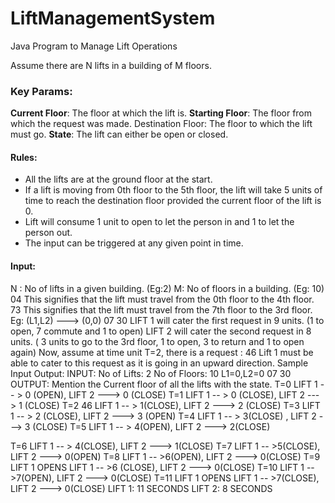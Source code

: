 # LiftManagementSystem
Java Program to Manage Lift Operations

Assume there are N lifts in a building of M floors.

### Key Params:
<b>Current Floor</b>​: The floor at which the lift is.
<b>Starting Floor</b>​: The floor from which the request was made. Destination Floor​: The floor to which the lift must go.
<b>State</b>: ​The lift can either be open or closed.

#### Rules:
- All the lifts are at the ground floor at the start.
- If a lift is moving from 0th floor to the 5th floor, the lift will take 5 units of time to reach
the destination floor provided the current floor of the lift is 0.
- Lift will consume 1 unit to open to let the person in and 1 to let the person out.
- The input can be triggered at any given point in time.

#### Input:

N : No of lifts in a given building. (Eg:2) M: No of floors in a building. (Eg: 10)
04
This signifies that the lift must travel from the 0th floor to the 4th floor.
73
This signifies that the lift must travel from the 7th floor to the 3rd floor.
Eg:
(L1,L2) ---> (0,0)
07 30
LIFT 1 will cater the first request in 9 units. (1 to open, 7 commute and 1 to open)
LIFT 2 will cater the second request in 8 units. ( 3 units to go to the 3rd floor, 1 to open, 3 to return and 1 to open again)
Now, assume at time unit T=2, there is a request : 46
 Lift 1 must be able to cater to this request as it is going in an upward direction.
Sample Input Output:
INPUT:
No of Lifts: 2 No of Floors: 10
L1=0,L2=0
07 30
OUTPUT:
Mention the Current floor of all the lifts with the state.
T=0
LIFT 1 -- > 0 (OPEN), LIFT 2 ---> 0 (CLOSE)
T=1
LIFT 1 -- > 0 (CLOSE), LIFT 2 ---> 1 (CLOSE)
T=2
46
LIFT 1 -- > 1(CLOSE), LIFT 2 ---> 2 (CLOSE)
T=3
LIFT 1 -- > 2 (CLOSE), LIFT 2 ---> 3 (OPEN)
T=4
LIFT 1 -- > 3(CLOSE) , LIFT 2 ---> 3 (CLOSE)
T=5
LIFT 1 -- > 4(OPEN), LIFT 2 ---> 2(CLOSE)

T=6
LIFT 1 -- > 4(CLOSE), LIFT 2 ---> 1(CLOSE)
T=7
LIFT 1 -- >5(CLOSE), LIFT 2 ---> 0(OPEN)
T=8
LIFT 1 -- >6(OPEN), LIFT 2 ---> 0(CLOSE)
T=9
LIFT 1 OPENS
LIFT 1 -- >6 (CLOSE), LIFT 2 ---> 0(CLOSE)
T=10
LIFT 1 -- >7(OPEN), LIFT 2 ---> 0(CLOSE)
T=11
LIFT 1 OPENS
LIFT 1 -- >7(CLOSE), LIFT 2 ---> 0(CLOSE)
LIFT 1: 11 SECONDS LIFT 2: 8 SECONDS
